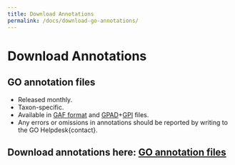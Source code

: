 ```yaml
---
title: Download Annotations
permalink: /docs/download-go-annotations/
---
```


# Download Annotations 
## GO annotation files
+ Released monthly.
+ Taxon-specific.
+ Available in [GAF format](/docs/go-annotation-file-gaf-format-21/) and [GPAD](/docs/gene-product-association-data-gpad-format/)+[GPI](/docs/gene-product-information-gpi-format/) files. 
+ Any errors or omissions in annotations should be reported by writing to the GO Helpdesk{contact}.

## Download annotations here: [GO annotation files](http://current.geneontology.org/products/pages/downloads.html)
